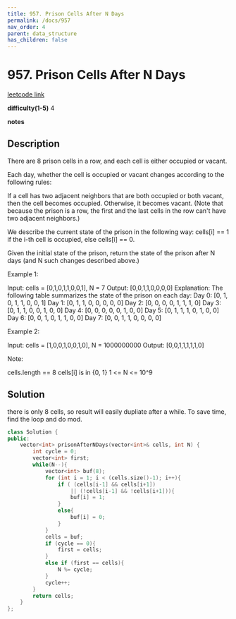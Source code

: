 ```yaml
---
title: 957. Prison Cells After N Days
permalink: /docs/957
nav_order: 4
parent: data_structure
has_children: false
---
```

# 957. Prison Cells After N Days
[leetcode link](https://leetcode.com/problems/prison-cells-after-n-days/)

**difficulty(1-5)** 
4

**notes**   


## Description
There are 8 prison cells in a row, and each cell is either occupied or vacant.

Each day, whether the cell is occupied or vacant changes according to the following rules:

If a cell has two adjacent neighbors that are both occupied or both vacant, then the cell becomes occupied.
Otherwise, it becomes vacant.
(Note that because the prison is a row, the first and the last cells in the row can't have two adjacent neighbors.)

We describe the current state of the prison in the following way: cells[i] == 1 if the i-th cell is occupied, else cells[i] == 0.

Given the initial state of the prison, return the state of the prison after N days (and N such changes described above.)

 

Example 1:

Input: cells = [0,1,0,1,1,0,0,1], N = 7
Output: [0,0,1,1,0,0,0,0]
Explanation: 
The following table summarizes the state of the prison on each day:
Day 0: [0, 1, 0, 1, 1, 0, 0, 1]
Day 1: [0, 1, 1, 0, 0, 0, 0, 0]
Day 2: [0, 0, 0, 0, 1, 1, 1, 0]
Day 3: [0, 1, 1, 0, 0, 1, 0, 0]
Day 4: [0, 0, 0, 0, 0, 1, 0, 0]
Day 5: [0, 1, 1, 1, 0, 1, 0, 0]
Day 6: [0, 0, 1, 0, 1, 1, 0, 0]
Day 7: [0, 0, 1, 1, 0, 0, 0, 0]

Example 2:

Input: cells = [1,0,0,1,0,0,1,0], N = 1000000000
Output: [0,0,1,1,1,1,1,0]
 

Note:

cells.length == 8
cells[i] is in {0, 1}
1 <= N <= 10^9

## Solution
there is only 8 cells, so result will easily dupliate after a while. 
To save time, find the loop and do mod.

```c++
class Solution {
public:
    vector<int> prisonAfterNDays(vector<int>& cells, int N) {
        int cycle = 0;
        vector<int> first;
        while(N--){
            vector<int> buf(8);
            for (int i = 1; i < (cells.size()-1); i++){
                if ( (cells[i-1] && cells[i+1])
                    || (!cells[i-1] && !cells[i+1])){
                    buf[i] = 1;
                }
                else{
                    buf[i] = 0;
                }
            }
            cells = buf;
            if (cycle == 0){
                first = cells;
            }
            else if (first == cells){
                N %= cycle;
            }
            cycle++;
        }
        return cells;
    }
};
```

<!-- 
Default label
{: .label }

Blue label
{: .label .label-blue }

Stable
{: .label .label-green }

New release
{: .label .label-purple }

Coming soon
{: .label .label-yellow }

Deprecated
{: .label .label-red } -->
